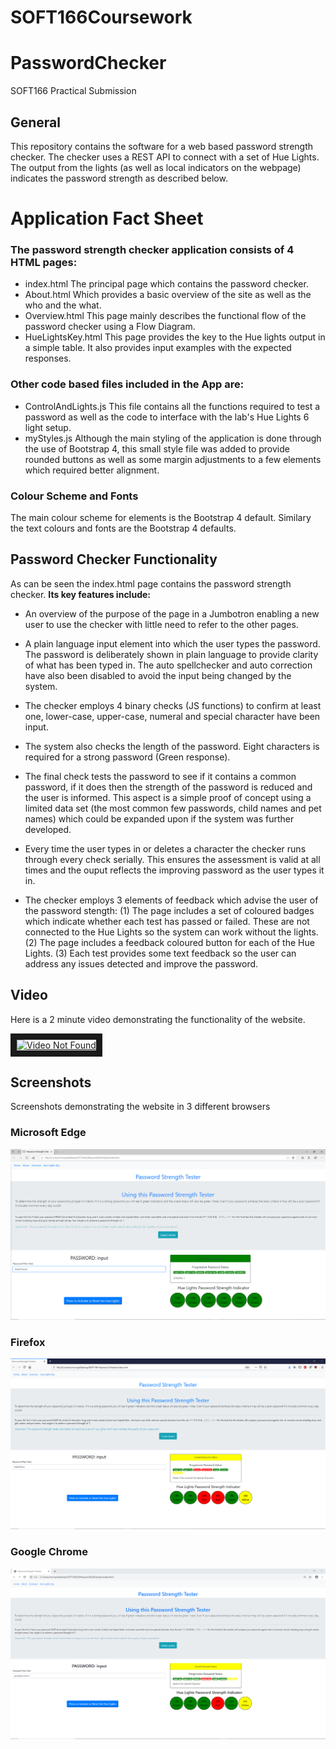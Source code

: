 # SOFT166Coursework

# PasswordChecker
SOFT166 Practical Submission
## General
This repository contains the software for a web based password strength checker.
The checker uses a REST API to connect with
a set of Hue Lights. The output from the lights (as well as local indicators on the webpage) indicates the password strength as described below.
# Application Fact Sheet
### The password strength checker application consists of 4 HTML pages:
* index.html The principal page which contains the password checker.
* About.html Which provides a basic overview of the site as well as the who and the what.
* Overview.html This page mainly describes the functional flow of the password checker using a
Flow Diagram.
* HueLightsKey.html This page provides the key to the Hue lights output in a simple table. It
also provides input examples with the expected responses.
### Other code based files included in the App are:
* ControlAndLights.js This file contains all the functions required to test a password as well
as the code to interface with the lab's Hue Lights 6 light setup.
* myStyles.js Although the main styling of the application is done through the use of Bootstrap 4,
this small style file was added to provide rounded buttons as well as some margin adjustments
to a few elements which required better alignment.
### Colour Scheme and Fonts
The main colour scheme for elements is the Bootstrap 4 default. Similary the text colours and
fonts are the Bootstrap 4 defaults.
## Password Checker Functionality
As can be seen the index.html page contains the password strength checker. **Its key features
include:**
* An overview of the purpose of the page in a Jumbotron enabling a new user to use the
checker with little need to refer to the other pages.
* A plain language input element into which the user types the password. The password is
deliberately shown in plain language to provide clarity of what has been typed in. The auto
spellchecker and auto correction have also been disabled to avoid the input being changed by
the system.
* The checker employs 4 binary checks (JS functions) to confirm at least one, lower-case,
upper-case, numeral and special character have been input.
* The system also checks the length of the password. Eight characters is required for a strong
password (Green response).
* The final check tests the password to see if it contains a common password, if it does then the
strength of the password is reduced and the user is informed. This aspect is a simple proof of concept
using a limited data set (the most common few passwords, child names and pet names) which could be
expanded upon if the system was further developed.
* Every time the user types in or deletes a character the checker runs through every check
serially. This ensures the assessment is valid at all times and the ouput reflects the improving
password as the user types it in.

* The checker employs 3 elements of feedback which advise the user of the password stength:
(1) The page includes a set of coloured badges which indicate whether each test has passed or
failed. These are not connected to the Hue Lights so the system can work without the lights. (2)
The page includes a feedback coloured button for each of the Hue Lights. (3) Each test provides
some text feedback so the user can address any issues detected and improve the password.

## Video
Here is a 2 minute video demonstrating the functionality of the website.

<a href="http://www.youtube.com/watch?feature=player_embedded&v=_YMsfyqdneU
" target="_blank"><img src="http://img.youtube.com/vi/_YMsfyqdneU/0.jpg"  
alt="Video Not Found" width="240" height="180" border="10" /></a>

## Screenshots
Screenshots demonstrating the website in 3 different browsers

### Microsoft Edge
<img src="https://github.com/MatthewFender4/SOFT166Coursework/blob/master/images/websiteEdge.png" /></img>

### Firefox
<img src="https://github.com/MatthewFender4/SOFT166Coursework/blob/master/images/websiteFirefox.png" /></img>

### Google Chrome
<img src="https://github.com/MatthewFender4/SOFT166Coursework/blob/master/images/websiteChrome.png" /></img>
